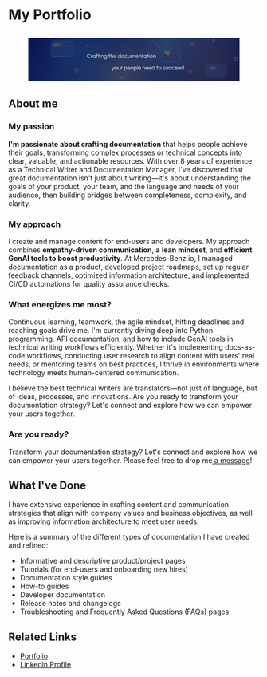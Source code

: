 # My Portfolio

##

<figure><img src=".gitbook/assets/documentation-crafter.png" alt=""><figcaption></figcaption></figure>

## About me

### My passion

**I'm passionate about crafting documentation** that helps people achieve their goals, transforming complex processes or technical concepts into clear, valuable, and actionable resources. With over 8 years of experience as a Technical Writer and Documentation Manager, I've discovered that great documentation isn't just about writing—it's about understanding the goals of your product, your team, and the language and needs of your audience, then building bridges between completeness, complexity, and clarity.

### My approach

I create and manage content for end-users and developers. My approach combines **empathy-driven communication**, **a** **lean mindset**, and **efficient GenAI tools to boost productivity**. At Mercedes-Benz.io, I managed documentation as a product, developed project roadmaps, set up regular feedback channels, optimized information architecture, and implemented CI/CD automations for quality assurance checks.

### What energizes me most?

Continuous learning, teamwork, the agile mindset, hitting deadlines and reaching goals drive me. I'm currently diving deep into Python programming, API documentation, and how to include GenAI tools in technical writing workflows efficiently. Whether it's implementing docs-as-code workflows, conducting user research to align content with users' real needs, or mentoring teams on best practices, I thrive in environments where technology meets human-centered communication.

I believe the best technical writers are translators—not just of language, but of ideas, processes, and innovations. Are you ready to transform your documentation strategy? Let's connect and explore how we can empower your users together.

### Are you ready?

Transform your documentation strategy? Let's connect and explore how we can empower your users together. Please feel free to drop me[ a message](https://www.linkedin.com/in/javier-hernandez-fernandez/)!

## What I've Done

I have extensive experience in crafting content and communication strategies that align with company values and business objectives, as well as improving information architecture to meet user needs.&#x20;

Here is a summary of the different types of documentation I have created and refined:

* Informative and descriptive product/project pages
* Tutorials (for end-users and onboarding new hires)
* Documentation style guides
* How-to guides
* Developer documentation
* Release notes and changelogs
* Troubleshooting and Frequently Asked Questions (FAQs) pages

## Related Links

* [Portfolio](https://documentation-crafter.javierhfernandez.es/wp/)
* [Linkedin Profile](https://www.linkedin.com/in/javier-hernandez-fernandez/)
